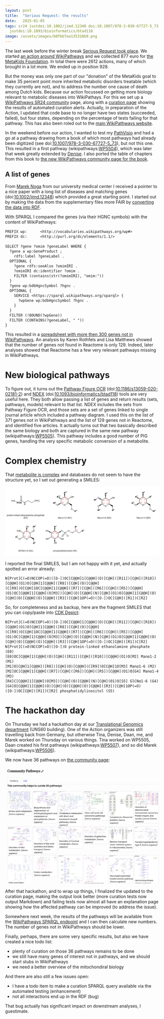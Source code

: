 ```yaml
---
layout: post
title:  "Serious Request: the results"
date:   2025-01-05
tags: sr24 justdoi:10.1002/jimd.12348 doi:10.1007/978-3-030-67727-5_73 justdoi:10.1186/s13059-020-02181-2
  justdoi:10.1093/bioinformatics/btad118
image: /assets/images/b0fbb7ea135318b9.png
---
```


The last week before the winter break [Serious Request took place](https://chem-bla-ics.linkedchemistry.info/2024/12/09/sr24.html).
We started [an action around WikiPathways](https://www.npo3fm.nl/kominactie/acties/wikipathways-in-actie-voor-metakids) and
we collected 877 euro for [the MetaKids Foundation](https://nl.wikipedia.org/wiki/Stichting_Metakids). In total there were 2612
actions, many of which brought in a lot more. We ended up in position 928.

But the money was only one part of our "donation" of the MetaKids goal to make 35 percent point more inherited metabolic
disorders treatable (which they currently are not), and to address the number one cause of death among Dutch kids.
Because our action focussed on getting more biology relevant to metabolic diseases into WikiPathays. For this we set
up a [WikiPathways SR24 community](https://sr24.wikipathways.org/) page, along with a [curation page](https://www.wikipathways.org/sr24-curation/index2.html)
showing the results of automated curation alerts. Actually, in preparation of the Action, I updated that code
base to no longer have two states (succeeded, failed), but four states, depending on the percentage of tests failing
for that pathway. This has also been roled out to the [main WikiPathways website](https://www.wikipathways.org/).

In the weekend before our action, I wanted to test my [PathVisio](skills) and had a go at a pathway drawing
from a book of which most pathways had already been digitized (see doi:[10.1007/978-3-030-67727-5_73](https://doi.org/10.1007/978-3-030-67727-5_73)),
but not this one. This resulted in a first pathway (wikipathways:[WP5504](https://wikipathways.org/instance/WP5504)),
which was later that week greatly extended by [Denise](https://scholar.google.com/citations?hl=en&user=Le-4tuQAAAAJ).
I also ported the table of chapters from this book to [the new WikiPathways community page for the book](https://blau.wikipathways.org/).

## A list of genes

From [Marek Noga](https://scholar.google.com/citations?user=6yvglHYAAAAJ&hl=en) from our university medical center
I received a pointer to a nice paper with a long list of diseases and matching genes (doi:[10.1002/jimd.12348](https://doi.org/10.1002/jimd.12348))
which provided a great starting point. I started out by making the data from the supplementary files more FAIR
by [converting the data into RDF](https://social.edu.nl/@egonw/113661472648129803).

With SPARQL I compared the genes (via their HGNC symbols) with the content of WikiPathways:

```sparql
PREFIX wp:      <http://vocabularies.wikipathways.org/wp#>
PREFIX dc:      <http://purl.org/dc/elements/1.1/>

SELECT ?gene ?omim ?geneLabel WHERE {
  ?gene a wp:GeneProduct ;
    rdfs:label ?geneLabel .
  OPTIONAL {
    ?gene rdfs:seeAlso ?omimIRI .
    ?omimIRI dc:identifier ?omim .
    FILTER (contains(str(?omimIRI), "omim:"))
  }
  ?gene wp:bdbHgncSymbol ?hgnc .
  OPTIONAL {
    SERVICE <https://sparql.wikipathways.org/sparql> {
      ?wpGene wp:bdbHgncSymbol ?hgnc .
    }
  }
  FILTER (!BOUND(?wpGene))
  FILTER (CONTAINS(?geneLabel, " "))
}
```

This resulted in a [spreadsheet with more then 300 genes not in WikiPathways](https://docs.google.com/spreadsheets/d/1fWFKXVs9q172eHDpv4OLa0TcHuozTBweDe2_zOLJc-Q/edit?usp=sharing).
An analysis by Karen Rothfels and Lisa Matthews showed that the number of genes not found in Reactome
is only 129. Indeed, later analyses showed that Reactome has a few very relevant pathways missing in
WikiPathways.

# New biological pathways

To figure out, it turns out the [Pathway Figure OCR](https://pfocr.wikipathways.org/) (doi:[10.1186/s13059-020-02181-2](https://doi.org/10.1186/s13059-020-02181-2))
and [NDEX](https://www.ndexbio.org/) (doi:[10.1093/bioinformatics/btad118](https://doi.org/10.1093/bioinformatics/btad118)) tools
are very useful here. They both allow passing a list of genes and return results (sets, pathways, models) relevant to
that list. NDEX includes the sets from Pathway Figure OCR, and those sets are a set of genes linked to single
journal article which included a pathway diagram. I used this on the list of 371 genes not in WikiPathways and the list
of 129 genes not in Reactome, and identified five articles. It actually turns out that two
basically described the same biology and both are captured in the same new pathway
(wikipathways:[WP5505](https://wikipathways.org/instance/WP5505)). This pathway includes a good number
of PIG genes, handling the very specific metabolic conversion of a metabolite.

# Complex chemistry

That [metabolite is complex](https://social.edu.nl/@egonw/113678723229529283) and databases do not seem to have the structure yet, so I set out
generating a SMILES:

![](/assets/images/b0fbb7ea135318b9.png)

I reported the final SMILES, but I am not happy with it yet, and actually spotted an error already:

```
N[Prot]C(=O)NCCOP(=O)([O-])OC[C@@H]1[C@@H](O)[C@H]([R11])[C@H]([R10])[C@@H](O1)O[C@H]1[C@@H]([R8])[C@H](O)[C@@H](C[R9])O[C@H]1OC[C@@H]1[C@@H]([R7])[C@H]([R6])[C@H]([R5])[C@@H](O1)OC[C@@H]1[C@@H](O[M3])[C@H](O)[C@@H](N)[C@H](O1)O[C@@H]1[C@@H](O)[C@H](O)[C@@H](O)[C@@H]([R3])[C@H]1OP(=O)([O-])OC[C@H]([R1])C[R2]
```

So, for completeness and as backup, here are the fragment SMILES that you can copy/paste into [CDK Depict](https://www.simolecule.com/cdkdepict/depict.html):

```
N[Prot]C(=O)NCCOP(=O)([O-])OC[C@@H]1[C@@H](O)[C@H]([R11])[C@H]([R10])[C@@H](O1)O[C@H]1[C@@H]([R8])[C@H](O)[C@@H](C[R9])O[C@H]1OC[C@@H]1[C@@H]([R7])[C@H]([R6])[C@H]([R5])[C@@H](O1)OC[C@@H]1[C@@H](O[M3])[C@H](O)[C@@H](N)[C@H](O1)O[C@@H]1[C@@H](O)[C@H](O)[C@@H](O)[C@@H]([R3])[C@H]1OP(=O)([O-])OC[C@H]([R1])C[R2]
N[Prot]C(=O)NCCOP(=O)([O-])O protein-linked ethanolamine phosphate (E0)
[E0]OC[C@@H]1[C@@H](O)[C@H]([R11])[C@H]([R10])[C@@H](O1)O[M2] Manα1-2 (M1)
[M1]O[C@H]1[C@@H]([R8])[C@H](O)[C@@H](C[R9])O[C@H]1O[M3] Manα1-6 (M2)
[M2]OC[C@@H]1[C@@H]([R7])[C@H]([R6])[C@H]([R5])[C@@H](O1)O[G4] Manα1-4 (M3)
[R4]C[C@@H]1[C@@H](O[M3])[C@H](O)[C@@H](N)[C@H](O1)O[S5] GlCNα1-6 (G4)
[G4]O[C@@H]1[C@@H](O)[C@H](O)[C@@H](O)[C@@H]([R3])[C@H]1OP(=O)([O-])OC[C@H]([R1])C[R2] phosphatidylinositol (S5)
```

# The hackathon day

On Thursday we had a hackathon day at our [Translational Genomics department](https://www.maastrichtuniversity.nl/research/translational-genomics)
(UNS60 building). One of the Action organizers was still travelling back from Germany, but otherwise Tina, Denise, Daan, me, and Marek worked
on Thursday on various things. Tina worked on WP5505, Daan created his first pathways (wikipathways:[WP5507](https://wikipathways.org/instance/WP5507)),
and so did Marek (wikipathways:[WP5506](https://wikipathways.org/instance/WP5506)).

We now have 36 pathways on [the community page](https://sr24.wikipathways.org/):

![](/assets/images/sr24_community_pathways.png)

After that hackathon, and to wrap up things, I finalized the updated to the curation page, making the output
look better (more curation tests now output Markdown) and failing tests now almost all have an explanation page
showing how the affected pathway can be improved (to address the issue).

Somewhere next week, the results of the pathways will be available from the [WikiPathways SPARQL endpoint](https://sparql.wikipathways.org/)
and I can then calculate new numbers. The number of genes not in WikiPathways should be lower.

Finally, perhaps, there are some very specific results, but also we have created a nice todo list:

* plenty of curation on those 36 pathways remains to be done
* we still have many genes of interest not in pathways, and we should start stubs in WikiPathways
* we need a better overview of the mitochondiral biology

And there are also still a few issues open:

* I have a todo item to make a curation SPARQL query available via the automated testing (enhancement)
* not all interactions end up in the RDF (bug)

That bug actually has significant impact on downstream analyses, I guestimate.
